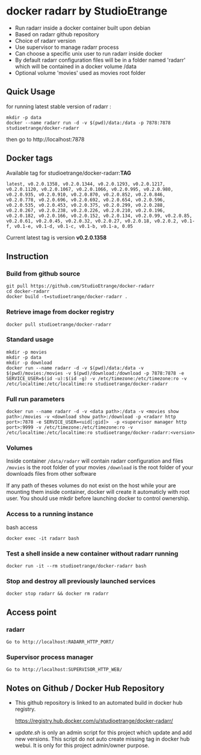 # docker radarr by StudioEtrange

* Run radarr inside a docker container built upon debian
* Based on radarr github repository
* Choice of radarr version
* Use supervisor to manage radarr process
* Can choose a specific unix user to run radarr inside docker
* By default radarr configuration files will be in a folder named 'radarr' which will be contained in a docker volume /data
* Optional volume 'movies' used as movies root folder

## Quick Usage

for running latest stable version of radarr :

	mkdir -p data
	docker --name radarr run -d -v $(pwd)/data:/data -p 7878:7878 studioetrange/docker-radarr

then go to http://localhost:7878

## Docker tags

Available tag for studioetrange/docker-radarr:__TAG__

	latest, v0.2.0.1358, v0.2.0.1344, v0.2.0.1293, v0.2.0.1217, v0.2.0.1120, v0.2.0.1067, v0.2.0.1066, v0.2.0.995, v0.2.0.980, v0.2.0.935, v0.2.0.910, v0.2.0.870, v0.2.0.852, v0.2.0.846, v0.2.0.778, v0.2.0.696, v0.2.0.692, v0.2.0.654, v0.2.0.596, v0.2.0.535, v0.2.0.453, v0.2.0.375, v0.2.0.299, v0.2.0.288, v0.2.0.267, v0.2.0.238, v0.2.0.226, v0.2.0.210, v0.2.0.196, v0.2.0.182, v0.2.0.166, v0.2.0.152, v0.2.0.134, v0.2.0.99, v0.2.0.85, v0.2.0.61, v0.2.0.45, v0.2.0.32, v0.2.0.27, v0.2.0.18, v0.2.0.2, v0.1-f, v0.1-e, v0.1-d, v0.1-c, v0.1-b, v0.1-a, 0.05

Current latest tag is version __v0.2.0.1358__

## Instruction

### Build from github source

	git pull https://github.com/StudioEtrange/docker-radarr
	cd docker-radarr
	docker build -t=studioetrange/docker-radarr .

### Retrieve image from docker registry

	docker pull studioetrange/docker-radarr

### Standard usage

	mkdir -p movies
	mkdir -p data
	mkdir -p download
	docker run --name radarr -d -v $(pwd)/data:/data -v $(pwd)/movies:/movies -v $(pwd)/download:/download -p 7878:7878 -e SERVICE_USER=$(id -u):$(id -g) -v /etc/timezone:/etc/timezone:ro -v /etc/localtime:/etc/localtime:ro studioetrange/docker-radarr

### Full run parameters

	docker run --name radarr -d -v <data path>:/data -v <movies show path>:/movies -v <download show path>:/download -p <radarr http port>:7878 -e SERVICE_USER=<uid[:gid]>  -p <supervisor manager http port>:9999 -v /etc/timezone:/etc/timezone:ro -v /etc/localtime:/etc/localtime:ro studioetrange/docker-radarr:<version>

### Volumes

Inside container
`/data/radarr` will contain radarr configuration and files
`/movies` is the root folder of your movies
`/download` is the root folder of your downloads files from other software

If any path of theses volumes do not exist on the host while your are mounting them inside container, docker will create it automaticly with root user. You should use mkdir before launching docker to control ownership.


### Access to a running instance

bash access

	docker exec -it radarr bash

### Test a shell inside a new container without radarr running

	docker run -it --rm studioetrange/docker-radarr bash

### Stop and destroy all previously launched services

	docker stop radarr && docker rm radarr

## Access point

### radarr

	Go to http://localhost:RADARR_HTTP_PORT/

### Supervisor process manager

	Go to http://localhost:SUPERVISOR_HTTP_WEB/

## Notes on Github / Docker Hub Repository

* This github repository is linked to an automated build in docker hub registry.

	https://registry.hub.docker.com/u/studioetrange/docker-radarr/

* _update.sh_ is only an admin script for this project which update and add new versions. This script do not auto create missing tag in docker hub webui. It is only for this project admin/owner purpose.
